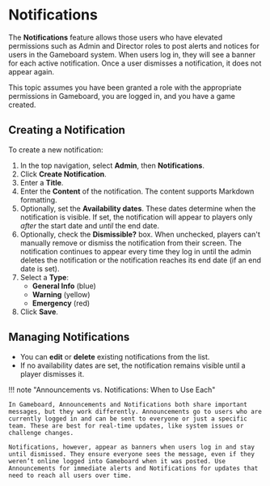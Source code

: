 # Notifications

The **Notifications** feature allows those users who have elevated permissions such as Admin and Director roles to post alerts and notices for users in the Gameboard system. When users log in, they will see a banner for each active notification. Once a user dismisses a notification, it does not appear again.

This topic assumes you have been granted a role with the appropriate permissions in Gameboard, you are logged in, and you have a game created.

## Creating a Notification

To create a new notification:

1. In the top navigation, select **Admin**, then **Notifications**.
2. Click **Create Notification**.
3. Enter a **Title**.
4. Enter the **Content** of the notification. The content supports Markdown formatting.
5. Optionally, set the **Availability dates**. These dates determine when the notification is visible. If set, the notification will appear to players only *after* the start date and *until* the end date.
6. Optionally, check the **Dismissible?** box. When unchecked, players can't manually remove or dismiss the notification from their screen. The notification continues to appear every time they log in until the admin deletes the notification or the notification reaches its end date (if an end date is set).
7. Select a **Type**:
     - **General Info** (blue)
     - **Warning** (yellow)
     - **Emergency** (red)
8. Click **Save**.

## Managing Notifications

- You can **edit** or **delete** existing notifications from the list.
- If no availability dates are set, the notification remains visible until a player dismisses it.

!!! note "Announcements vs. Notifications: When to Use Each"

    In Gameboard, Announcements and Notifications both share important messages, but they work differently. Announcements go to users who are currently logged in and can be sent to everyone or just a specific team. These are best for real-time updates, like system issues or challenge changes.

    Notifications, however, appear as banners when users log in and stay until dismissed. They ensure everyone sees the message, even if they weren’t online logged into Gameboard when it was posted. Use Announcements for immediate alerts and Notifications for updates that need to reach all users over time.
